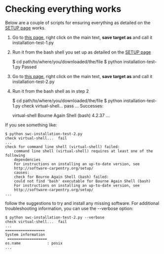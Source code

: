 ---
---

# Checking everything works

Below are a couple of scripts for ensuring everything as detailed on the [SETUP page](../../SETUP/setup) works.

1. Go to [this page](https://raw.githubusercontent.com/Chris35Wills/Chris35Wills.github.io/master/courses/Setup_check/installation-test-1.py), right click on the main text, **save target as** and call it installation-test-1.py

2. Run it from the bash shell you set up as detailed on the [SETUP page](../../SETUP/setup)

  	$ cd path/to/where/you/downloaded/the/file
  	$ python installation-test-1.py
  	Passed
  

3. Go to [this page](https://raw.githubusercontent.com/Chris35Wills/Chris35Wills.github.io/master/courses/Setup_check/installation-test-2.py), right click on the main text, **save target as** and call it installation-test-2.py

4. Run it from the bash shell as in step 2

  	$ cd path/to/where/you/downloaded/the/file
  	$ python installation-test-1.py
  	check virtual-shell...  pass
  	...
  	Successes:
  	
  	virtual-shell Bourne Again Shell (bash) 4.2.37
  	...
  

  If you see something like:

  	$ python swc-installation-test-2.py
  	check virtual-shell...  fail
  	...
  	check for command line shell (virtual-shell) failed:
    	command line shell (virtual-shell) requires at least one of the following 
    	dependencies
    	For instructions on installing an up-to-date version, see
    	http://software-carpentry.org/setup/
    	causes:
    	check for Bourne Again Shell (bash) failed:
      	could not find 'bash' executable for Bourne Again Shell (bash)
      	For instructions on installing an up-to-date version, see
      	http://software-carpentry.org/setup/
  	...
  

  follow the suggestions to try and install any missing software. For additional troubleshooting information, you can use the --verbose option:

  	$ python swc-installation-test-2.py --verbose
  	check virtual-shell...  fail
  	...
  	==================
  	System information
 	 ==================
  	os.name            : posix
  	...
  